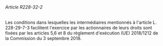 ###### Article R228-32-2

Les conditions dans lesquelles les intermédiaires mentionnés à l'article L. 228-29-7-3 facilitent l'exercice par les actionnaires de leurs droits sont fixées par les articles 5,6 et 8 du règlement d'exécution (UE) 2018/1212 de la Commission du 3 septembre 2018.

